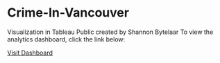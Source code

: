 # Crime-In-Vancouver
Visualization in Tableau Public created by Shannon Bytelaar
To view the analytics dashboard, click the link below:

[Visit Dashboard](https://public.tableau.com/app/profile/shannon.bytelaar1028/viz/CrimeinVancouver_16860900562470/Dashboard1)

